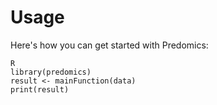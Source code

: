 # Usage

Here's how you can get started with Predomics:

```         
R
library(predomics)
result <- mainFunction(data)
print(result)
```
